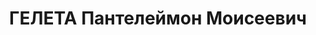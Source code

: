 ---
title: ГЕЛЕТА Пантелеймон Моисеевич
description: "1897 р. н., Полтавська обл., с. Середпілля Глобинського р-ну, українець,\
  \ освіта середня, Сумська обл., м. Тростянець Тростянецького р-ну, завідувач Сумського\
  \ міського відділу народної освіти \n  Арешт 18.08.1937. Військовою колегією Верховного\
  \ Суду СРСР 7.12.1937 за ст.ст. 54-7, 54-8, 54-11 КК УСРР засуджений до ВМП. Розстріляний\
  \ 8.12.1937 у м. Харків \n  Реабілітований 29.10.1957 Верховним Судом СРСР."
---